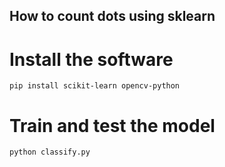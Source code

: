 ## How to count dots using sklearn

# Install the software

```
pip install scikit-learn opencv-python
```

# Train and test the model

```
python classify.py
```

